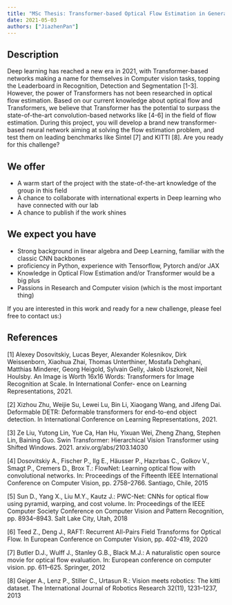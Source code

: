```yaml
---
title: "MSc Thesis: Transformer-based Optical Flow Estimation in General Computer Vision"
date: 2021-05-03
authors: ["JiazhenPan"]
---
```


## Description
Deep learning has reached a new era in 2021, with Transformer-based networks making a name for themselves in Computer vision tasks, topping the Leaderboard in Recognition, Detection and Segmentation [1-3]. However, the power of Transformers has not been researched in optical flow estimation. Based on our current knowledge about optical flow and Transformers, we believe that Transformer has the potential to surpass the state-of-the-art convolution-based networks like [4-6] in the field of flow estimation. During this project, you will develop a brand new transformer-based neural network aiming at solving the flow estimation problem, and test them on leading benchmarks like Sintel [7] and KITTI [8]. Are you ready for this challenge?

## We offer
- A warm start of the project with the state-of-the-art knowledge of the group in this field
- A chance to collaborate with international experts in Deep learning who have connected with our lab
- A chance to publish if the work shines

## We expect you have
- Strong background in linear algebra and Deep Learning, familiar with the classic CNN backbones
- proficiency in Python, experience with Tensorflow, Pytorch and/or JAX
- Knowledge in Optical Flow Estimation and/or Transformer would be a big plus
- Passions in Research and Computer vision (which is the most important thing)

If you are interested in this work and ready for a new challenge, please feel free to contact us:)

## References
[1] Alexey Dosovitskiy, Lucas Beyer, Alexander Kolesnikov, Dirk Weissenborn, Xiaohua Zhai, Thomas Unterthiner, Mostafa Dehghani, Matthias Minderer, Georg Heigold, Sylvain Gelly, Jakob Uszkoreit, Neil Houlsby. An Image is Worth 16x16 Words: Transformers for Image Recognition at Scale. In International Confer- ence on Learning Representations, 2021.

[2] Xizhou Zhu, Weijie Su, Lewei Lu, Bin Li, Xiaogang Wang, and Jifeng Dai. Deformable DETR: Deformable transformers for end-to-end object detection. In International Conference on Learning Representations, 2021. 

[3] Ze Liu, Yutong Lin, Yue Ca, Han Hu, Yixuan Wei, Zheng Zhang, Stephen Lin, Baining Guo. Swin Transformer: Hierarchical Vision Transformer using Shifted Windows. 2021. arxiv.org/abs/2103.14030 

[4] Dosovitskiy A., Fischer P., Ilg E., Häusser P., Hazırbas C., Golkov V., Smagt P., Cremers D., Brox T.: FlowNet: Learning optical flow with convolutional networks. In: Proceedings of the Fifteenth IEEE International Conference on Computer Vision, pp. 2758–2766. Santiago, Chile, 2015

[5] Sun D., Yang X., Liu M.Y., Kautz J.: PWC-Net: CNNs for optical flow using pyramid, warping, and cost volume. In: Proceedings of the IEEE Computer Society Conference on Computer Vision and Pattern Recognition, pp. 8934–8943. Salt Lake City, Utah, 2018

[6] Teed Z., Deng J., RAFT: Recurrent All-Pairs Field Transforms for Optical Flow. In European Conference on Computer Vision, pp. 402-419, 2020

[7] Butler D.J., Wulff J., Stanley G.B., Black M.J.: A naturalistic open source movie for optical flow evaluation. In: European conference on computer vision. pp. 611–625. Springer, 2012

[8] Geiger A., Lenz P., Stiller C., Urtasun R.: Vision meets robotics: The kitti dataset. The International Journal of Robotics Research 32(11), 1231–1237, 2013